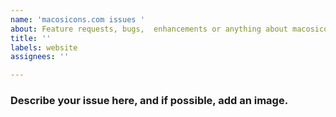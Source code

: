 ```yaml
---
name: 'macosicons.com issues '
about: Feature requests, bugs,  enhancements or anything about macosicons.com
title: ''
labels: website
assignees: ''

---
```


### Describe your issue here, and if possible, add an image.
